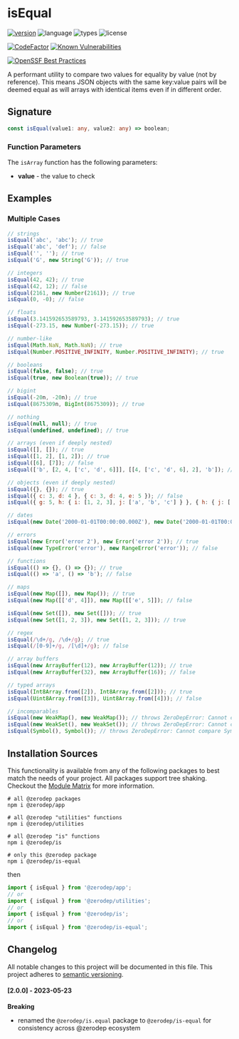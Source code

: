 # isEqual

[![version](https://img.shields.io/npm/v/@zerodep/is-equal?style=flat-square&color=blue)](https://www.npmjs.com/package/@zerodep/is-equal)
![language](https://img.shields.io/badge/typescript-100%25-blue?style=flat-square)
![types](https://img.shields.io/badge/types-included-blue?style=flat-square)
![license](https://img.shields.io/github/license/cdepage/zerodep?color=blue&style=flat-square)

[![CodeFactor](https://www.codefactor.io/repository/github/cdepage/zerodep/badge)](https://www.codefactor.io/repository/github/cdepage/zerodep)
[![Known Vulnerabilities](https://snyk.io/test/github/cdepage/zerodep/badge.svg)](https://snyk.io/test/github/cdepage/zerodep)

[![OpenSSF Best Practices](https://www.bestpractices.dev/projects/9225/badge)](https://www.bestpractices.dev/projects/9225)

A performant utility to compare two values for equality by value (not by reference). This means JSON objects with the same key:value pairs will be deemed equal as will arrays with identical items even if in different order.

## Signature

```typescript
const isEqual(value1: any, value2: any) => boolean;
```

### Function Parameters

The `isArray` function has the following parameters:

- **value** - the value to check

## Examples

### Multiple Cases

```javascript
// strings
isEqual('abc', 'abc'); // true
isEqual('abc', 'def'); // false
isEqual('', ''); // true
isEqual('G', new String('G')); // true

// integers
isEqual(42, 42); // true
isEqual(42, 12); // false
isEqual(2161, new Number(2161)); // true
isEqual(0, -0); // false

// floats
isEqual(3.141592653589793, 3.141592653589793); // true
isEqual(-273.15, new Number(-273.15)); // true

// number-like
isEqual(Math.NaN, Math.NaN); // true
isEqual(Number.POSITIVE_INFINITY, Number.POSITIVE_INFINITY); // true

// booleans
isEqual(false, false); // true
isEqual(true, new Boolean(true)); // true

// bigint
isEqual(-20n, -20n); // true
isEqual(8675309n, BigInt(8675309)); // true

// nothing
isEqual(null, null); // true
isEqual(undefined, undefined); // true

// arrays (even if deeply nested)
isEqual([], []); // true
isEqual([1, 2], [1, 2]); // true
isEqual([6], [7]); // false
isEqual(['b', [2, 4, ['c', 'd', 6]]], [[4, ['c', 'd', 6], 2], 'b']); // true

// objects (even if deeply nested)
isEqual({}, {}); // true
isEqual({ c: 3, d: 4 }, { c: 3, d: 4, e: 5 }); // false
isEqual({ g: 5, h: { i: [1, 2, 3], j: ['a', 'b', 'c'] } }, { h: { j: ['a', 'b', 'c'], i: [1, 2, 3] }, g: 5 }); // true

// dates
isEqual(new Date('2000-01-01T00:00:00.000Z'), new Date('2000-01-01T00:00:00.000Z')); // true

// errors
isEqual(new Error('error 2'), new Error('error 2')); // true
isEqual(new TypeError('error'), new RangeError('error')); // false

// functions
isEqual(() => {}, () => {}); // true
isEqual(() => 'a', () => 'b'); // false

// maps
isEqual(new Map([]), new Map()); // true
isEqual(new Map([['d', 4]]), new Map([['e', 5]]); // false

isEqual(new Set([]), new Set([])); // true
isEqual(new Set([1, 2, 3]), new Set([1, 2, 3])); // true

// regex
isEqual(/\d+/g, /\d+/g); // true
isEqual(/[0-9]+/g, /[\d]+/g); // false

// array buffers
isEqual(new ArrayBuffer(12), new ArrayBuffer(12)); // true
isEqual(new ArrayBuffer(32), new ArrayBuffer(16)); // false

// typed arrays
isEqual(Int8Array.from([2]), Int8Array.from([2])); // true
isEqual(Uint8Array.from([3]), Uint8Array.from([4])); // false

// incomparables
isEqual(new WeakMap(), new WeakMap()); // throws ZeroDepError: Cannot compare WeakMap values
isEqual(new WeakSet(), new WeakSet()); // throws ZeroDepError: Cannot compare WeakSet values
isEqual(Symbol(), Symbol()); // throws ZeroDepError: Cannot compare Symbol values
```

## Installation Sources

This functionality is available from any of the following packages to best match the needs of your project. All packages support tree shaking. Checkout the [Module Matrix](/) for more information.

```shell
# all @zerodep packages
npm i @zerodep/app

# all @zerodep "utilities" functions
npm i @zerodep/utilities

# all @zerodep "is" functions
npm i @zerodep/is

# only this @zerodep package
npm i @zerodep/is-equal
```

then

```javascript
import { isEqual } from '@zerodep/app';
// or
import { isEqual } from '@zerodep/utilities';
// or
import { isEqual } from '@zerodep/is';
// or
import { isEqual } from '@zerodep/is-equal';
```

## Changelog

All notable changes to this project will be documented in this file. This project adheres to [semantic versioning](https://semver.org/spec/v2.0.0.html).

#### [2.0.0] - 2023-05-23

**Breaking**

- renamed the `@zerodep/is.equal` package to `@zerodep/is-equal` for consistency across @zerodep ecosystem
